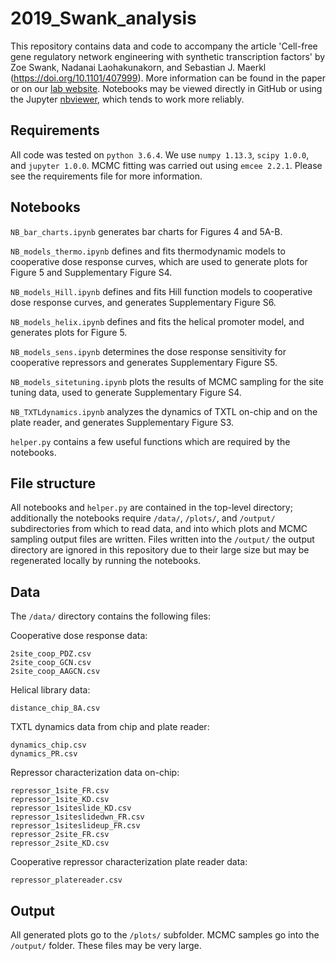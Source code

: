 # 2019_Swank_analysis
This repository contains data and code to accompany the article 'Cell-free gene regulatory network engineering with synthetic transcription factors' by Zoe Swank, Nadanai Laohakunakorn, and Sebastian J. Maerkl (https://doi.org/10.1101/407999). More information can be found in the paper or on our [lab website](http://lbnc.epfl.ch). Notebooks may be viewed directly in GitHub or using the Jupyter [nbviewer](https://nbviewer.jupyter.org/github/lbnc-epfl/2019_Swank_analysis/tree/master/), which tends to work more reliably. 

## Requirements

All code was tested on `python 3.6.4`. We use `numpy 1.13.3`, `scipy 1.0.0`, and `jupyter 1.0.0`. MCMC fitting was carried out using `emcee 2.2.1`. Please see the requirements file for more information. 

## Notebooks

`NB_bar_charts.ipynb` generates bar charts for Figures 4 and 5A-B.

`NB_models_thermo.ipynb` defines and fits thermodynamic models to cooperative dose response curves, which are used to generate plots for Figure 5 and Supplementary Figure S4.

`NB_models_Hill.ipynb` defines and fits Hill function models to cooperative dose response curves, and generates Supplementary Figure S6.

`NB_models_helix.ipynb` defines and fits the helical promoter model, and generates plots for Figure 5.

`NB_models_sens.ipynb` determines the dose response sensitivity for cooperative repressors and generates Supplementary Figure S5.

`NB_models_sitetuning.ipynb` plots the results of MCMC sampling for the site tuning data, used to generate Supplementary Figure S4.

`NB_TXTLdynamics.ipynb` analyzes the dynamics of TXTL on-chip and on the plate reader, and generates Supplementary Figure S3.

`helper.py` contains a few useful functions which are required by the notebooks.

## File structure

All notebooks and `helper.py` are contained in the top-level directory; additionally the notebooks require `/data/`, `/plots/`, and `/output/` subdirectories from which to read data, and into which plots and MCMC sampling output files are written. Files written into the `/output/` the output directory are ignored in this repository due to their large size but may be regenerated locally by running the notebooks.

## Data

The `/data/` directory contains the following files:

Cooperative dose response data:

	2site_coop_PDZ.csv
	2site_coop_GCN.csv
	2site_coop_AAGCN.csv

Helical library data:

	distance_chip_8A.csv

TXTL dynamics data from chip and plate reader: 

	dynamics_chip.csv
	dynamics_PR.csv

Repressor characterization data on-chip:

	repressor_1site_FR.csv
	repressor_1site_KD.csv
	repressor_1siteslide_KD.csv
	repressor_1siteslidedwn_FR.csv
	repressor_1siteslideup_FR.csv
	repressor_2site_FR.csv
	repressor_2site_KD.csv

Cooperative repressor characterization plate reader data:

	repressor_platereader.csv

## Output

All generated plots go to the `/plots/` subfolder. MCMC samples go into the `/output/` folder. These files may be very large.

